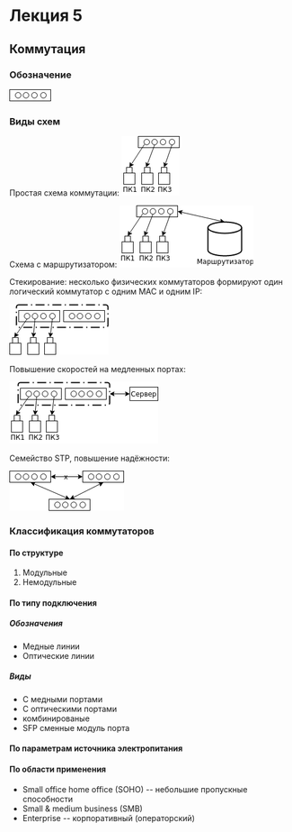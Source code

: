 # Лекция 5
## Коммутация
### Обозначение
![коммутация](https://raw.githubusercontent.com/krasnotsvetov/Networks_course/master/Images/5_1.png)
### Виды схем
Простая схема коммутации:
![1-я схема](https://raw.githubusercontent.com/krasnotsvetov/Networks_course/master/Images/5_2.png)

Схема с маршрутизатором:
![с маршрутизатором](https://raw.githubusercontent.com/krasnotsvetov/Networks_course/master/Images/5_3.png)

Стекирование: несколько физических коммутаторов формируют один логический коммутатор с одним MAC и одним IP:

![стекирование](https://raw.githubusercontent.com/krasnotsvetov/Networks_course/master/Images/5_4.png)

Повышение скоростей на медленных портах:

![](https://raw.githubusercontent.com/krasnotsvetov/Networks_course/master/Images/5_5.png)

Семейство STP, повышение надёжности:

![повышение надёжности](https://raw.githubusercontent.com/krasnotsvetov/Networks_course/master/Images/5_6.png)

### Классификация коммутаторов
#### По структуре
1. Модульные
2. Немодульные
#### По типу подключения
##### Обозначения
- Медные линии
- Оптические линии
##### Виды
- С медными портами
- С оптическими портами
- комбинированые
- SFP сменные модуль порта
#### По параметрам источника электропитания
#### По области применения
- Small office home office (SOHO) -- небольшие пропускные способности
- Small & medium business (SMB) 
- Enterprise -- корпоративный (операторский)

